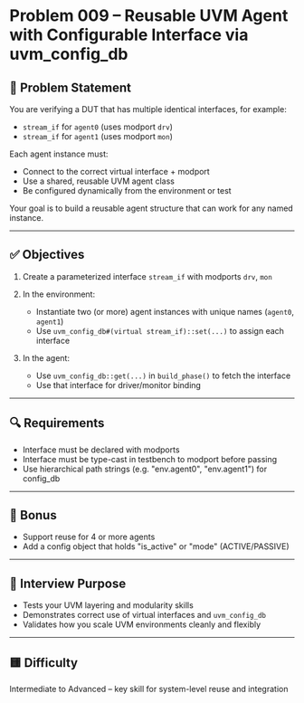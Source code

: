 # Problem 009 – Reusable UVM Agent with Configurable Interface via uvm_config_db

## 📝 Problem Statement

You are verifying a DUT that has multiple identical interfaces, for example:
- `stream_if` for `agent0` (uses modport `drv`)
- `stream_if` for `agent1` (uses modport `mon`)

Each agent instance must:
- Connect to the correct virtual interface + modport
- Use a shared, reusable UVM agent class
- Be configured dynamically from the environment or test

Your goal is to build a reusable agent structure that can work for any named instance.

---

## ✅ Objectives

1. Create a parameterized interface `stream_if` with modports `drv`, `mon`
2. In the environment:
   - Instantiate two (or more) agent instances with unique names (`agent0`, `agent1`)
   - Use `uvm_config_db#(virtual stream_if)::set(...)` to assign each interface

3. In the agent:
   - Use `uvm_config_db::get(...)` in `build_phase()` to fetch the interface
   - Use that interface for driver/monitor binding

---

## 🔍 Requirements
- Interface must be declared with modports
- Interface must be type-cast in testbench to modport before passing
- Use hierarchical path strings (e.g. "env.agent0", "env.agent1") for config_db

---

## 🧠 Bonus
- Support reuse for 4 or more agents
- Add a config object that holds "is_active" or "mode" (ACTIVE/PASSIVE)

---

## 🎯 Interview Purpose
- Tests your UVM layering and modularity skills
- Demonstrates correct use of virtual interfaces and `uvm_config_db`
- Validates how you scale UVM environments cleanly and flexibly

---

## 🟨 Difficulty
Intermediate to Advanced – key skill for system-level reuse and integration